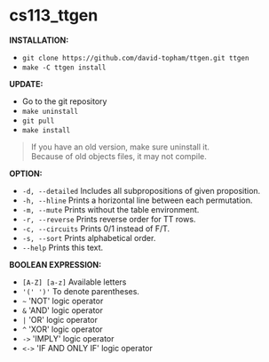 # cs113_ttgen

__INSTALLATION:__

* `git clone https://github.com/david-topham/ttgen.git ttgen`<br>
* `make -C ttgen install`<br>

__UPDATE:__

* Go to the git repository<br>
* `make uninstall`<br>
* `git pull`<br>
* `make install`<br>
> If you have an old version, make sure uninstall it. <br>
> Because of old objects files, it may not compile.
 
**OPTION:**
* `-d, --detailed` Includes all subpropositions of given proposition.
* `-h, --hline`    Prints a horizontal line between each permutation.
* `-m, --mute`     Prints without the table environment.
* `-r, --reverse`  Prints reverse order for TT rows.
* `-c, --circuits` Prints 0/1 instead of F/T.
* `-s, --sort`     Prints alphabetical order.
* `--help`         Prints this text.

**BOOLEAN EXPRESSION:**
* `[A-Z] [a-z]` Available letters
* `'(' ')'`     To denote parentheses.
* `~`   'NOT' logic operator
* `&`   'AND' logic operator
* `|`   'OR' logic operator
* `^`   'XOR' logic operator
* `->`  'IMPLY' logic operator
* `<->` 'IF AND ONLY IF' logic operator
